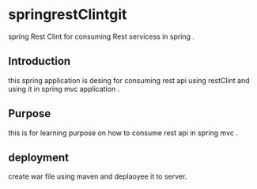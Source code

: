 # springrestClintgit
spring Rest Clint for consuming Rest servicess in spring .

## Introduction
this spring application is desing for consuming rest api using restClint and using it in spring mvc application .

## Purpose
this is for learning purpose on how to consume rest api in spring mvc .

## deployment
create war file using maven and deplaoyee it to server.

